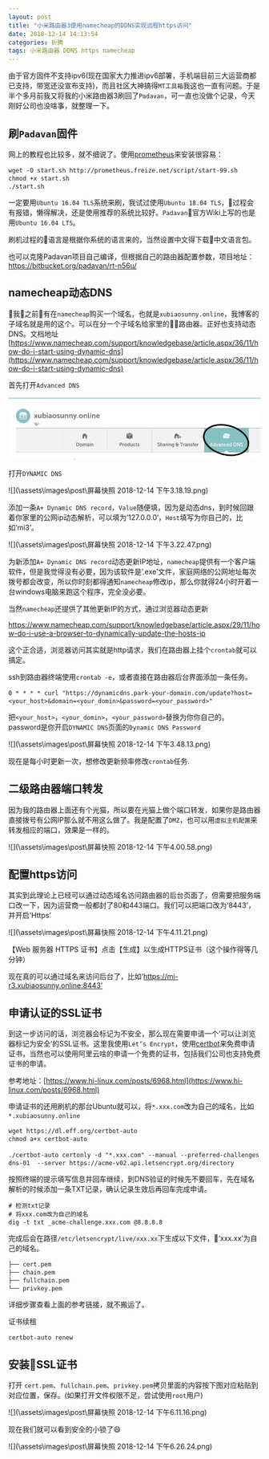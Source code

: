 ```yaml
---
layout: post
title: "小米路由器3使用namecheap的DDNS实现远程https访问"
date: 2018-12-14 14:13:54
categories: 折腾
tags: 小米路由器 DDNS https namecheap
---
```


由于官方固件不支持ipv6(现在国家大力推进ipv6部署，手机端目前三大运营商都已支持，带宽还没宣布支持)，而且社区大神搞得`MT工具箱`我这也一直有问题。于是半个多月前我又将我的小米路由器3刷回了`Padavan`，可一直也没做个记录，今天刚好公司也没啥事，就整理一下。

## 刷`Padavan`固件

网上的教程也比较多，就不细说了。使用[prometheus](http://prometheus.freize.net/)来安装很容易：

```shell
wget -O start.sh http://prometheus.freize.net/script/start-99.sh
chmod +x start.sh
./start.sh
```

一定要用`Ubuntu 16.04 TLS`系统来刷，我试过使用`Ubuntu 18.04 TLS`，过程会有报错，懒得解决，还是使用推荐的系统比较好。`Padavan`官方Wiki上写的也是用`Ubuntu 16.04 LTS`。

刷机过程的语言是根据你系统的语言来的，当然设置中文得下载中文语言包。

也可以克隆Padavan项目自己编译，但根据自己的路由器配置参数，项目地址：https://bitbucket.org/padavan/rt-n56u/

## namecheap动态DNS

我之前有在`namecheap`购买一个域名，也就是`xubiaosunny.online`，我博客的子域名就是用的这个。可以在分一个子域名给家里的路由器。正好也支持动态DNS。文档地址[https://www.namecheap.com/support/knowledgebase/article.aspx/36/11/how-do-i-start-using-dynamic-dns](https://www.namecheap.com/support/knowledgebase/article.aspx/36/11/how-do-i-start-using-dynamic-dns)

首先打开`Advanced DNS`

![](\assets\images\post\2018-12-14_3.04.56.png)

打开`DYNAMIC DNS`

![](\assets\images\post\屏幕快照 2018-12-14 下午3.18.19.png)

添加一条`A+ Dynamic DNS record`，`Value`随便填，因为是动态dns，到时候回跟着你家里的公网ip动态解析，可以填为’127.0.0.0‘，`Host`填写为你自己的，比如‘mi3‘。

![](\assets\images\post\屏幕快照 2018-12-14 下午3.22.47.png)

为新添加`A+ Dynamic DNS record`动态更新IP地址，`namecheap`提供有一个客户端软件，但是我觉得没有必要，因为该软件是’.exe’文件，家庭网络的公网地址每次拨号都会改变，所以你时刻都得通知`namecheap`修改ip，那么你就得24小时开着一台windows电脑来跑这个程序，完全没必要。

当然`namecheap`还提供了其他更新IP的方式，通过浏览器动态更新

https://www.namecheap.com/support/knowledgebase/article.aspx/29/11/how-do-i-use-a-browser-to-dynamically-update-the-hosts-ip

这个正合适，浏览器访问其实就是http请求，我们在路由器上挂个`crontab`就可以搞定。

ssh到路由器终端使用`crontab -e`，或者直接在路由器后台界面添加一条任务。

```shell
0 * * * * curl "https://dynamicdns.park-your-domain.com/update?host=<your_host>&domain=<your_domin>&password=<your_password>"
```

把`<your_host>`，`<your_domin>`，`<your_password>`替换为你你自己的。password是你开启`DYNAMIC DNS`页面的`Dynamic DNS Password`

![](\assets\images\post\屏幕快照 2018-12-14 下午3.48.13.png)

现在是每小时更新一次，想修改更新频率修改`crontab`任务.

## 二级路由器端口转发

因为我的路由器上面还有个光猫，所以要在光猫上做个端口转发，如果你是路由器直接拨号有公网IP那么就不用这么做了。我是配置了`DMZ`，也可以用`虚拟主机配置`来转发相应的端口，效果是一样的。

![](\assets\images\post\屏幕快照 2018-12-14 下午4.00.58.png)

## 配置https访问

其实到此理论上已经可以通过动态域名访问路由器的后台页面了，但需要把服务端口改一下，因为运营商一般都封了80和443端口。我们可以把端口改为‘8443’，并开启‘Https’

![](\assets\images\post\屏幕快照 2018-12-14 下午4.11.21.png)

【Web 服务器 HTTPS 证书】点击【生成】以生成HTTPS证书（这个操作得等几分钟）

现在真的可以通过域名来访问后台了，比如‘https://mi-r3.xubiaosunny.online:8443’

## 申请认证的SSL证书

到这一步访问的话，浏览器会标记为不安全，那么现在需要申请一个‘可以让浏览器标记为安全’的SSL证书。这里我使用`Let’s Encrypt`，使用[certbot](https://certbot.eff.org/)来免费申请证书，当然也可以使用阿里云啥的申请一个免费的证书，包括我们公司也支持免费证书的申请。

参考地址：[https://www.hi-linux.com/posts/6968.html](https://www.hi-linux.com/posts/6968.html)

申请证书的还用刷机的那台Ubuntu就可以，将`*.xxx.com`改为自己的域名，比如`*.xubiaosunny.online`

```shell
wget https://dl.eff.org/certbot-auto
chmod a+x certbot-auto

./certbot-auto certonly -d "*.xxx.com" --manual --preferred-challenges dns-01  --server https://acme-v02.api.letsencrypt.org/directory
```

按照终端的提示填写信息并回车继续，到DNS验证的时候先不要回车，先在域名解析的时候添加一条TXT记录，确认记录生效后再回车完成申请。

```shell
# 检测txt记录
# 将xxx.com改为自己的域名
dig -t txt _acme-challenge.xxx.com @8.8.8.8
```

完成后会在路径`/etc/letsencrypt/live/xxx.xx`下生成以下文件，‘xxx.xx’为自己的域名。

```shell
├── cert.pem
├── chain.pem
├── fullchain.pem
└── privkey.pem
```

详细步骤查看上面的参考链接，就不搬运了。

证书续租

```shell
certbot-auto renew
```

## 安装SSL证书

打开 `cert.pem`、`fullchain.pem`、`privkey.pem`拷贝里面的内容按下图对应粘贴到对应位置，保存。(如果打开文件权限不足，尝试使用`root`用户)

![](\assets\images\post\屏幕快照 2018-12-14 下午6.11.16.png)

现在我们就可以看到安全的小锁了😄

![](\assets\images\post\屏幕快照 2018-12-14 下午6.26.24.png)
